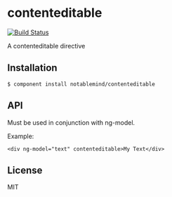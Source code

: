 # contenteditable

[![Build Status](https://travis-ci.org/notablemind/contenteditable.png?branch=master)](https://travis-ci.org/notablemind/contenteditable)

  A contenteditable directive

## Installation

    $ component install notablemind/contenteditable

## API

Must be used in conjunction with ng-model.   

Example:

    <div ng-model="text" contenteditable>My Text</div>

## License

  MIT
